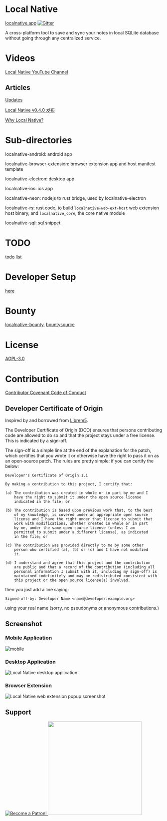 # Local Native
[localnative.app](https://localnative.app)
[![Gitter](https://badges.gitter.im/localnative-app/community.svg)](https://gitter.im/localnative-app/community?utm_source=badge&utm_medium=badge&utm_campaign=pr-badge)

A cross-platform tool to save and sync your notes in local SQLite database without going through any centralized service.

# Videos
[Local Native YouTube Channel](https://www.youtube.com/channel/UCO3qFIyK0eSmqvMknsslWRw)

## Articles
[Updates](https://chuanyan.live/tags/localnative)

[Local Native v0.4.0 发布](https://localnative.app/blog/2019/08/24/localnative-v0.4.0-release)

[Why Local Native?](https://chuanyan.live/2019-01-why-local-native)

# Sub-directories

localnative-android: android app

localnative-browser-extension: browser extension app and host manifest template

localnative-electron: desktop app

localnative-ios: ios app

localnative-neon: nodejs to rust bridge, used by localnative-electron

localnative-rs: rust code, to build `localnative-web-ext-host` web extension host binary, and `localnative_core`, the core native module

localnative-sql: sql snippet

# TODO
[todo list](https://localnative.app/docs/todo.html)

# Developer Setup
[here](https://localnative.app/developer-setup.html)

# Bounty
[localnative-bounty](https://github.com/localnative/localnative-bounty/issues), [bountysource](https://www.bountysource.com/teams/localnative-bounty/issues)

# License
[AGPL-3.0](https://www.gnu.org/licenses/agpl-3.0.en.html)

# Contribution
[Contributor Covenant Code of Conduct](https://www.contributor-covenant.org/version/1/4/code-of-conduct)

## Developer Certificate of Origin
Inspired by and borrowed from [Librem5](https://developer.puri.sm/Librem5/Appendix/dco.html).

The Developer Certificate of Origin (DCO) ensures that persons contributing code are allowed to do so and that the project stays under a free license. This is indicated by a sign-off.

The sign-off is a simple line at the end of the explanation for the patch, which certifies that you wrote it or otherwise have the right to pass it on as an open-source patch. The rules are pretty simple: if you can certify the below:

```
Developer's Certificate of Origin 1.1

By making a contribution to this project, I certify that:

(a) The contribution was created in whole or in part by me and I
    have the right to submit it under the open source license
    indicated in the file; or

(b) The contribution is based upon previous work that, to the best
    of my knowledge, is covered under an appropriate open source
    license and I have the right under that license to submit that
    work with modifications, whether created in whole or in part
    by me, under the same open source license (unless I am
    permitted to submit under a different license), as indicated
    in the file; or

(c) The contribution was provided directly to me by some other
    person who certified (a), (b) or (c) and I have not modified
    it.

(d) I understand and agree that this project and the contribution
    are public and that a record of the contribution (including all
    personal information I submit with it, including my sign-off) is
    maintained indefinitely and may be redistributed consistent with
    this project or the open source license(s) involved.
```

then you just add a line saying:

```
Signed-off-by: Developer Name <name@developer.example.org>
```

using your real name (sorry, no pseudonyms or anonymous contributions.)

## Screenshot

### Mobile Application
![mobile](http://localnative.app/img/localnative-mobile-android-qr.png)

### Desktop Application
![Local Native desktop application](https://localnative.app/img/localnative-0.4.0-desktop-sync.png)

### Browser Extension
![Local Native web extension popup screenshot](https://localnative.app/img/localnative-web-ext-popup.png)

## Support
<a href="https://www.patreon.com/localnative">
<img alt="Become a Patron!" src="https://c5.patreon.com/external/logo/become_a_patron_button.png" />
</a>
<a href="https://opencollective.com/localnative/donate" target="_blank">
  <img src="https://opencollective.com/localnative/donate/button@2x.png?color=blue" width=300 />
</a>
